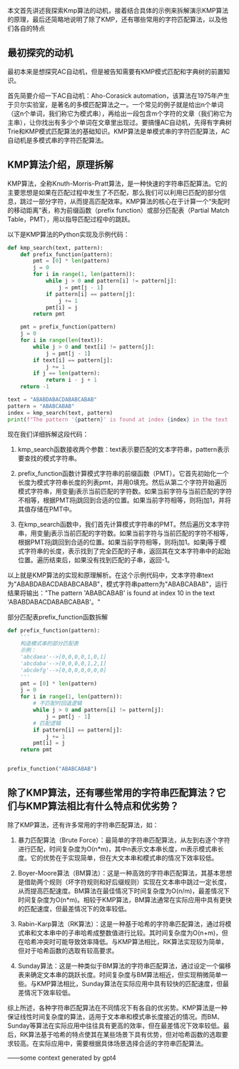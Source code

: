 本文首先讲述我探索Kmp算法的动机，接着结合具体的示例来拆解演示KMP算法的原理，最后还简略地说明了除了KMP，还有哪些常用的字符匹配算法，以及他们各自的特点


## 最初探究的动机
最初本来是想探究AC自动机，但是被告知需要有KMP模式匹配和字典树的前置知识。

首先简要介绍一下AC自动机：Aho-Corasick automation，该算法在1975年产生于贝尔实验室，是著名的多模匹配算法之一。一个常见的例子就是给出n个单词（这n个单词，我们称它为模式串），再给出一段包含m个字符的文章（我们称它为主串），让你找出有多少个单词在文章里出现过。要搞懂AC自动机，先得有字典树Trie和KMP模式匹配算法的基础知识。KMP算法是单模式串的字符匹配算法，AC自动机是多模式串的字符匹配算法。


## KMP算法介绍，原理拆解
KMP算法，全称Knuth-Morris-Pratt算法，是一种快速的字符串匹配算法。它的主要思想是如果在匹配过程中发生了不匹配，那么我们可以利用已匹配的部分信息，跳过一部分字符，从而提高匹配效率。KMP算法的核心在于计算一个“失配时的移动距离”表，称为前缀函数（prefix function）或部分匹配表（Partial Match Table，PMT），用以指导匹配过程中的跳跃。

以下是KMP算法的Python实现及示例代码：
```python
def kmp_search(text, pattern):
    def prefix_function(pattern):
        pmt = [0] * len(pattern)
        j = 0
        for i in range(1, len(pattern)):
            while j > 0 and pattern[i] != pattern[j]:
                j = pmt[j - 1]
            if pattern[i] == pattern[j]:
                j += 1
            pmt[i] = j
        return pmt

    pmt = prefix_function(pattern)
    j = 0
    for i in range(len(text)):
        while j > 0 and text[i] != pattern[j]:
            j = pmt[j - 1]
        if text[i] == pattern[j]:
            j += 1
        if j == len(pattern):
            return i - j + 1
    return -1

text = "ABABDABACDABABCABAB"
pattern = "ABABCABAB"
index = kmp_search(text, pattern)
print(f"The pattern '{pattern}' is found at index {index} in the text '{text}'.")
```

现在我们详细拆解这段代码：

1. kmp_search函数接收两个参数：text表示要匹配的文本字符串，pattern表示要查找的模式字符串。

2. prefix_function函数计算模式字符串的前缀函数（PMT）。它首先初始化一个长度为模式字符串长度的列表pmt，并用0填充。然后从第二个字符开始遍历模式字符串，用变量j表示当前匹配的字符数。如果当前字符与当前匹配的字符不相等，根据PMT将j跳回到合适的位置。如果当前字符相等，则将j加1，并将其值存储在PMT中。

3. 在kmp_search函数中，我们首先计算模式字符串的PMT。然后遍历文本字符串，用变量j表示当前匹配的字符数。如果当前字符与当前匹配的字符不相等，根据PMT将j跳回到合适的位置。如果当前字符相等，则将j加1。如果j等于模式字符串的长度，表示找到了完全匹配的子串，返回其在文本字符串中的起始位置。遍历结束后，如果没有找到匹配的子串，返回-1。

以上就是KMP算法的实现和原理解析。在这个示例代码中，文本字符串text为"ABABDABACDABABCABAB"，模式字符串pattern为"ABABCABAB"，运行结果将输出："The pattern 'ABABCABAB' is found at index 10 in the text 'ABABDABACDABABCABAB'。"



部分匹配表prefix_function函数拆解
```python
def prefix_function(pattern):
    '''
    构造模式串的部分匹配表
    示例：
    'abcdaea'-->[0,0,0,0,1,0,1]
    'abcdaba'-->[0,0,0,0,1,2,1]
    'abcdefg'-->[0,0,0,0,0,0,0]
    '''
    pmt = [0] * len(pattern)
    j = 0
    for i in range(1, len(pattern)):
        # 不匹配时回退逻辑
        while j > 0 and pattern[i] != pattern[j]:
            j = pmt[j - 1]
        # 匹配逻辑
        if pattern[i] == pattern[j]:
            j += 1
        pmt[i] = j
    return pmt


prefix_function("ABABCABAB")
```

## 除了KMP算法，还有哪些常用的字符串匹配算法？它们与KMP算法相比有什么特点和优劣势？
除了KMP算法，还有许多常用的字符串匹配算法，如：

1. 暴力匹配算法（Brute Force）：最简单的字符串匹配算法，从左到右逐个字符进行匹配，时间复杂度为O(n*m)，其中n表示文本串长度，m表示模式串长度。它的优势在于实现简单，但在大文本串和模式串的情况下效率较低。

2. Boyer-Moore算法（BM算法）：这是一种高效的字符串匹配算法，其基本思想是借助两个规则（坏字符规则和好后缀规则）实现在文本串中跳过一定长度，从而提高匹配速度。BM算法在最佳情况下时间复杂度为O(n/m)，最差情况下时间复杂度为O(n*m)。相较于KMP算法，BM算法通常在实际应用中具有更快的匹配速度，但最差情况下的效率较低。

3. Rabin-Karp算法（RK算法）：这是一种基于哈希的字符串匹配算法，通过将模式串和文本串中的子串哈希成整数值进行比较。其时间复杂度为O(n+m)，但在哈希冲突时可能导致效率降低。与KMP算法相比，RK算法实现较为简单，但对于哈希函数的选取有较高要求。

4. Sunday算法：这是一种类似于BM算法的字符串匹配算法，通过设定一个偏移表来确定文本串的跳跃长度。时间复杂度与BM算法相近，但实现稍微简单一些。与KMP算法相比，Sunday算法在实际应用中具有较快的匹配速度，但最差情况下效率较低。

综上所述，各种字符串匹配算法在不同情况下有各自的优劣势。KMP算法是一种保证线性时间复杂度的算法，适用于文本串和模式串长度接近的情况。而BM、Sunday等算法在实际应用中往往具有更高的效率，但在最差情况下效率较低。最后，RK算法基于哈希的特点使其在某些场景下具有优势，但对哈希函数的选取要求较高。在实际应用中，需要根据具体场景选择合适的字符串匹配算法。

——some context generated by gpt4

